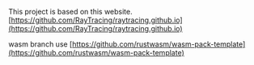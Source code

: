 This project is based on this website.  
[https://github.com/RayTracing/raytracing.github.io](https://github.com/RayTracing/raytracing.github.io)  
  
wasm branch use [https://github.com/rustwasm/wasm-pack-template](https://github.com/rustwasm/wasm-pack-template)  
